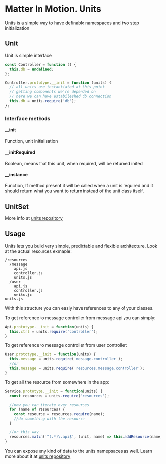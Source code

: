 # Matter In Motion. Units

Units is a simple way to have definable namespaces and two step initialization

## Unit

Unit is simple interface

```js
const Controller = function () {
  this.db = undefined;
};

Controller.prototype.__init = function (units) {
  // all units are instantiated at this point
  // getting components we're depended on
  // here we can have estabileshed db connection
  this.db = units.require('db');
};
```

### Interface methods

#### __init
Function, unit initialisation

#### __initRequired
Boolean, means that this unit, when required, will be returned inited

#### __instance
Function, If method present it will be called when a unit is required and it should return what you want to return instead of the unit class itself.

## UnitSet
More info at [units repository](https://github.com/velocityzen/units)

## Usage

Units lets you build very simple, predictable and flexible architecture. Look at the actual resources exmaple:

```
/resources
  /message
    api.js
    controller.js
    units.js
  /user
    api.js
    controller.js
    units.js
units.js
```

With this structure you can easly have references to any of your classes.

To get reference to message controller from message api you can simply:

```js
Api.prototype.__init = function(units) {
  this.ctrl = units.require('controller');
}
```

To get reference to message controller from user controller:

```js
User.prototype.__init = function(units) {
  this.message = units.require('message.controller');
  //or
  this.message = units.require('resources.message.controller');
}
```

To get all the resource from somewhere in the app:

```js
Service.prototype.__init = function(units) {
  const resources = units.require('resources');

  //now you can iterate over resources
  for (name of resources) {
    const resource = resources.require(name);
    //do something with the resource
  }

  //or this way
  resources.match('^(.*)\.api$', (unit, name) => this.addResource(name, unit));
}
```

You can expose any kind of data to the units namepsaces as well. Learn more about it at [units repository](https://github.com/velocityzen/units)

